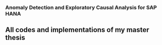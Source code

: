 ### Anomaly Detection and Exploratory Causal Analysis for SAP HANA 
All codes and implementations of my master thesis
-----------------------------
